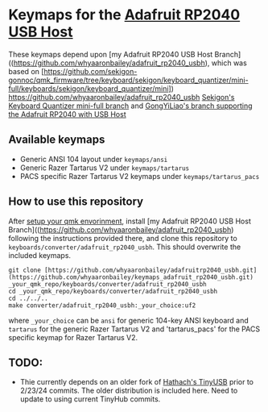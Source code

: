 

# Keymaps for the [Adafruit RP2040 USB Host](https://www.adafruit.com/product/5723)

These keymaps depend upon [my Adafruit RP2040 USB Host Branch]((https://github.com/whyaaronbailey/adafruit_rp2040_usbh), which was based on [https://github.com/sekigon-gonnoc/qmk_firmware/tree/keyboard/sekigon/keyboard_quantizer/mini-full/keyboards/sekigon/keyboard_quantizer/mini])  https://github.com/whyaaronbailey/adafruit_rp2040_usbh  [Sekigon's Keyboard Quantizer mini-full branch](https://github.com/sekigon-gonnoc/qmk_firmware/tree/keyboard/sekigon/keyboard_quantizer/mini-full/keyboards/sekigon/keyboard_quantizer/mini) and [GongYiLiao's branch supporting the Adafruit RP2040 with USB Host](https://github.com/GongYiLiao/qmk_AdaFruitRp2040USBH)

## Available keymaps
* Generic ANSI 104 layout under `keymaps/ansi`
* Generic Razer Tartarus V2 under `keymaps/tartarus`
* PACS specific Razer Tartarus V2 keymaps under `keymaps/tartarus_pacs`

## How to use this repository

After [setup your qmk envorinment](https://github.com/qmk/qmk_firmware/blob/master/docs/newbs_getting_started.md), install [my Adafruit RP2040 USB Host Branch]((https://github.com/whyaaronbailey/adafruit_rp2040_usbh) following the 
instructions provided there, and  clone this repository to `keyboards/converter/adafruit_rp2040_usbh`. This should overwrite the included keymaps.

```
git clone [https://github.com/whyaaronbailey/adafruitrp2040_usbh.git](https://github.com/whyaaronbailey/keymaps_adafruit_rp2040_usbh.git) _your_qmk_repo/keyboards/converter/adafruit_rp2040_usbh
cd _your_qmk_repo/keyboards/converter/adafruit_rp2040_usbh
cd ../../..
make converter/adafruit_rp2040_usbh:_your_choice:uf2 
```
where `_your_choice` can be `ansi` for generic 104-key ANSI keyboard and `tartarus` for the generic Razer Tartarus V2 and 'tartarus_pacs' for the PACS specific keymap for Razer Tartarus V2.

## TODO:
* Thie currently depends on an older fork of [Hathach's TinyUSB](https://github.com/hathach/tinyusb) prior to 2/23/24 commits. The older distribution is included here. Need to update to using current TinyHub commits.
